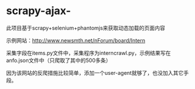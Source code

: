 # scrapy-ajax-
此项目基于scrapy+selenium+phantomjs来获取动态加载的页面内容

示例网站：http://www.newsmth.net/nForum/board/Intern

采集字段在items.py文件中，采集程序为interncrawl.py，示例结果写在anfo.json文件中（只爬取了其中的500多条）

因为该网站的反爬措施比较简单，添加一个user-agent就够了，也没加入其它手段。
